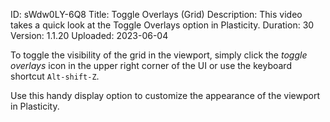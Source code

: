 ID: sWdw0LY-6Q8
Title: Toggle Overlays (Grid)
Description: This video takes a quick look at the Toggle Overlays option in Plasticity.
Duration: 30
Version: 1.1.20
Uploaded: 2023-06-04

To toggle the visibility of the grid in the viewport, simply click the *toggle overlays* icon in the upper right corner of the UI or use the keyboard shortcut `Alt-shift-Z`.

Use this handy display option to customize the appearance of the viewport in Plasticity.
